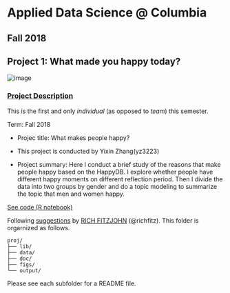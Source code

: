 # Applied Data Science @ Columbia
## Fall 2018
## Project 1: What made you happy today?

![image](figs/title.jpeg)

### [Project Description](doc/)
This is the first and only *individual* (as opposed to *team*) this semester. 

Term: Fall 2018

+ Projec title: What makes people happy?
+ This project is conducted by Yixin Zhang(yz3223)

+ Project summary: Here I conduct a brief study of the reasons that make people happy based on the HappyDB. I explore whether people have different happy moments on different reflection period. Then I divide the data into two groups by gender and do a topic modeling to summarize the topic that men and women happy.

[See code (R notebook)](https://github.com/TZstatsADS/Fall2018-Proj1-nyongtory818/blob/master/doc/final%20report.Rmd)

Following [suggestions](http://nicercode.github.io/blog/2013-04-05-projects/) by [RICH FITZJOHN](http://nicercode.github.io/about/#Team) (@richfitz). This folder is orgarnized as follows.

```
proj/
├── lib/
├── data/
├── doc/
├── figs/
└── output/
```

Please see each subfolder for a README file.
